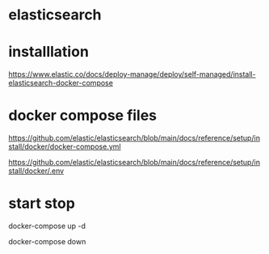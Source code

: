 # elasticsearch



# installlation

https://www.elastic.co/docs/deploy-manage/deploy/self-managed/install-elasticsearch-docker-compose


# docker compose files
https://github.com/elastic/elasticsearch/blob/main/docs/reference/setup/install/docker/docker-compose.yml

https://github.com/elastic/elasticsearch/blob/main/docs/reference/setup/install/docker/.env

# start stop

docker-compose up -d

docker-compose down

